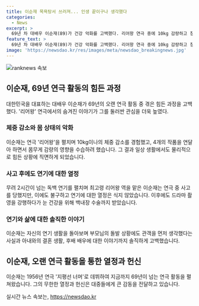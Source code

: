 ```yaml
---
title: 이순재 목욕탕서 쓰러져... 인생 끝이구나 생각했다
categories:
  - News
excerpt: >
  69년 차 대배우 이순재(89)가 건강 악화를 고백했다. 리어왕 연극 중에 10kg 감량하고 침을 맞아가며 버티다 쓰러졌지만, 연기 열정은 식지 않았다. 눈에 무리와 백내장 수술 등 건강 문제에도 불구하고 연극과 드라마 연기를 이어가며 고난을 이겨냈다. 이순재는 60여 년간의 연기 생활을 돌아본 후 부모님의 약속보다 관객과의 약속이 먼저였다며 가족과 성취감을 중시하는 모습을 고백했다.
feature_text: >
  69년 차 대배우 이순재(89)가 건강 악화를 고백했다. 리어왕 연극 중에 10kg 감량하고 침을 맞아가며 버티다 쓰러졌지만, 연기 열정은 식지 않았다. 눈에 무리와 백내장 수술 등 건강 문제에도 불구하고 연극과 드라마 연기를 이어가며 고난을 이겨냈다. 이순재는 60여 년간의 연기 생활을 돌아본 후 부모님의 약속보다 관객과의 약속이 먼저였다며 가족과 성취감을 중시하는 모습을 고백했다.
image: 'https://newsdao.kr/res/images/meta/newsdao_breakingnews.jpg'
---
```


<p><img src="https://newsdao.kr/res/images/meta/newsdao_breakingnews.jpg" alt="ranknews 속보" /></p>

<h2 data-ke-size="size26">이순재, 69년 연극 활동의 힘든 과정</h2>

<p data-ke-size="size16">대한민국을 대표하는 대배우 이순재가 69년의 오랜 연극 활동 중 겪은 힘든 과정을 고백했다. '리어왕' 연극에서의 숨겨진 이야기가 그를 둘러싼 관심을 더욱 높였다.</p>

<h3>체중 감소와 몸 상태의 악화</h3>

<p data-ke-size="size16">이순재는 연극 '리어왕'을 펼치며 10kg이나의 체중 감소를 경험했고, 4개의 작품을 연달아 하면서 몸무게 감량의 영향을 수습하려 했습니다. 그 결과 일상 생활에서도 물리적으로 힘든 상황에 직면하게 되었습니다.</p>

<h3>사고 후에도 연기에 대한 열정</h3>

<p data-ke-size="size16">무려 2시간이 넘는 독백 연기를 펼치며 최고령 리어왕 역을 맡은 이순재는 연극 중 사고를 당했지만, 이에도 불구하고 연기에 대한 열정은 식지 않았습니다. 이후에도 드라마 촬영을 강행하다가 눈 건강을 위해 백내장 수술까지 받았습니다.</p>

<h3>연기와 삶에 대한 솔직한 이야기</h3>

<p data-ke-size="size16">이순재는 자신의 연기 생활을 돌아보며 부모님의 돌발 상황에도 관객을 먼저 생각했다는 사실과 아내와의 결혼 생활, 후배 배우에 대한 이야기까지 솔직하게 고백했습니다.</p>

<h2 data-ke-size="size26">이순재, 오랜 연극 활동을 통한 열정과 헌신</h2>

<p data-ke-size="size16">이순재는 1956년 연극 '지평선 너머'로 데뷔하여 지금까지 69년이 넘는 연극 활동을 펼쳐왔습니다. 그의 무한한 열정과 헌신은 대중들에게 큰 감동을 전달하고 있습니다.</p>
실시간 뉴스 속보는, <a href="https://newsdao.kr" rel="dofollow">https://newsdao.kr</a>


